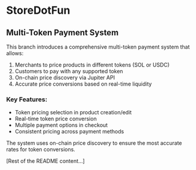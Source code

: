 # StoreDotFun

## Multi-Token Payment System

This branch introduces a comprehensive multi-token payment system that allows:

1. Merchants to price products in different tokens (SOL or USDC)
2. Customers to pay with any supported token
3. On-chain price discovery via Jupiter API
4. Accurate price conversions based on real-time liquidity

### Key Features:
- Token pricing selection in product creation/edit
- Real-time token price conversion
- Multiple payment options in checkout
- Consistent pricing across payment methods

The system uses on-chain price discovery to ensure the most accurate rates for token conversions.

[Rest of the README content...] 